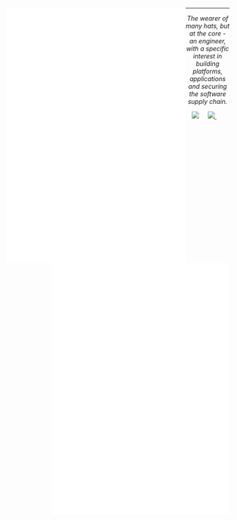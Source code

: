 [<img align="left" width="405" src="https://github.com/ChrisJBurns/ChrisJBurns/blob/main/general.svg">](#)
[<img align="right" width="400" src="https://github.com/ChrisJBurns/ChrisJBurns/blob/main/metrics.plugin.achievements.compact.svg">](#)
[<img align="right" width="500" height="10" src="https://gist.githubusercontent.com/lowlighter/3c6eaedf50273adfb7a510822672f570/raw/placeholder.svg">](#)

<hr>
<p align="center">
   <i>The wearer of many hats, but at the core - an engineer, with a specific interest in building platforms, applications and securing the software supply chain.</i>
<br>

<p align="center">
  <a target="_blank"href="https://www.linkedin.com/in/chris-j-burns/"><img src="https://img.shields.io/badge/linkedin-%230077B5.svg?&style=for-the-badge&logo=linkedin&logoColor=white" /></a>&nbsp;&nbsp;&nbsp;&nbsp;
   <a target="_blank"href="https://chrisjburns.com"><img src="https://img.shields.io/badge/Website-chrisjburns.com-black?style=for-the-badge" />          </a>&nbsp;&nbsp;&nbsp;&nbsp;
</p>

